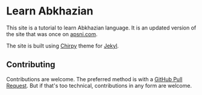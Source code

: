 # Learn Abkhazian

This site is a tutorial to learn Abkhazian language.
It is an updated version of the site that was once on
[apsni.com](https://web.archive.org/web/20110819221431/http://learn.apsni.com/).

The site is built using
[Chirpy](https://github.com/cotes2020/jekyll-theme-chirpy/tree/v6.2.3)
theme for
[Jekyl](https://jekyllrb.com/).

## Contributing

Contributions are welcome.
The preferred method is with a
[GitHub Pull Request](https://docs.github.com/en/get-started/exploring-projects-on-github/contributing-to-a-project).
But if that's too technical, contributions in any form are welcome.
